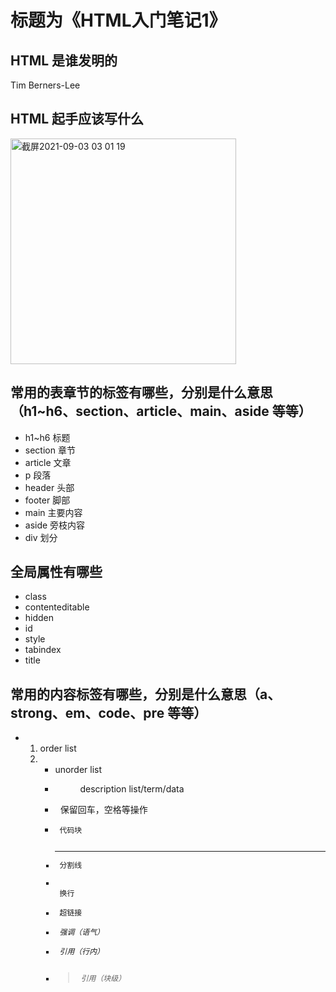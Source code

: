 # 标题为《HTML入门笔记1》

## HTML 是谁发明的
Tim Berners-Lee

## HTML 起手应该写什么
<img width="361" alt="截屏2021-09-03 03 01 19" src="https://user-images.githubusercontent.com/79064198/131901451-dfea239e-a9db-4192-98ce-64e84abe519e.png">

## 常用的表章节的标签有哪些，分别是什么意思（h1~h6、section、article、main、aside 等等）
* h1~h6 标题
* section 章节
* article 文章
* p 段落
* header 头部
* footer 脚部
* main 主要内容
* aside 旁枝内容
* div 划分

## 全局属性有哪些
* class
* contenteditable
* hidden
* id
* style
* tabindex
* title

## 常用的内容标签有哪些，分别是什么意思（a、strong、em、code、pre 等等）
* <ol><li> order list
* <ul><li>  unorder list
* <dl><dt><dd> description list/term/data
* <pre> 保留回车，空格等操作
* <code> 代码块
* <hr> 分割线
* <br> 换行
* <a> 超链接
* <em> 强调（语气）
* <quote> 引用（行内）
* <blockquote> 引用（块级）
